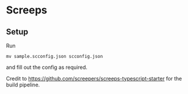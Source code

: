 # Screeps

## Setup

Run
```
mv sample.scconfig.json scconfig.json
```
and fill out the config as required.


Credit to https://github.com/screepers/screeps-typescript-starter for the build pipeline.